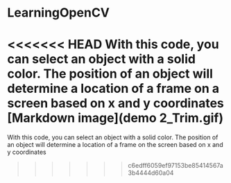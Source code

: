 # LearningOpenCV
<<<<<<< HEAD
With this code, you can select an object with a solid color. The position of an object will determine a location of a frame on a screen based on x and y coordinates
[Markdown image](demo 2_Trim.gif)
=======
With this code, you can select an object with a solid color. The position of an object will determine a location of a frame on the screen based on x and y coordinates

>>>>>>> c6edff6059ef97153be85414567a3b4444d60a04
